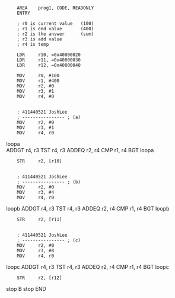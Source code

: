 		AREA	prog1, CODE, READONLY
		ENTRY
		
		; r0 is current value	(100)
		; r1 is end value		(400)
		; r2 is the answer 		(sum)
		; r3 is add value
		; r4 is temp
		
		LDR		r10, =0x40000020
		LDR		r11, =0x40000030
		LDR		r12, =0x40000040
		
		MOV		r0, #100
		MOV		r1, #400
		MOV		r2, #0
		MOV		r3, #1
		MOV		r4, #0
		
		
		; 411440521 JoshLee
		; ---------------- ; (a)
		MOV		r2, #0
		MOV		r3, #1
		MOV		r4, r0
		
loopa	
		ADDGT	r4, r3
  TST		r4, r3
		ADDEQ	r2, r4
  CMP		r1, r4
		BGT		loopa
		
		STR		r2, [r10]
		
		
		; 411440521 JoshLee
		; ---------------- ; (b)
		MOV		r2, #0
		MOV		r3, #4
		MOV		r4, r0
		
loopb
		ADDGT	r4, r3
  TST		r4, r3
		ADDEQ	r2, r4
  CMP		r1, r4
		BGT		loopb
		
		STR		r2, [r11]
		
		
		; 411440521 JoshLee
		; ---------------- ; (c)
		MOV		r2, #0
		MOV		r3, #8
		MOV		r4, r0
		
loopc
		ADDGT	r4, r3
  TST		r4, r3
		ADDEQ	r2, r4
  CMP		r1, r4
		BGT		loopc
		
		STR		r2, [r12]
		
		
stop	B		stop
		END